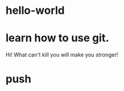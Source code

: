 # hello-world
learn how to use git.
=====================

Hi!
What can't kill you will make you stronger!
# push
